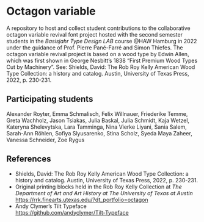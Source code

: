 # Octagon variable

A repository to host and collect student contributions to the collaborative octagon variable revival font project hosted with the second semester students in the *Basisjahr Type Design LAB* course @HAW Hamburg in 2022 under the guidance of Prof. Pierre Pané-Farré and Simon Thiefes.
The octagon variable revival project is based on a wood type by Edwin Allen, which was first shown in George Nesbitt’s 1838 “First Premium Wood Types Cut by Machinery”.
See: Shields, David: The Rob Roy Kelly American Wood Type Collection: a history and catalog. Austin, University of Texas Press, 2022, p. 230-231.

## Participating students
Alexander Royter, Emma Schmalisch, Felix Willnauer, Friederike Temme, Greta Wachholz, Jason Tsiakas, Julia Baskal, Julia Schmidt, Kaja Wetzel, Kateryna Shelevytska, Lara Tamminga, Nina Vierke Liyani, Sania Salem, Sarah-Ann Röhlen, Sofiya Slyusarenko, Stina Scholz, Syeda Maya Zaheer, Vanessa Schneider, Zoe Rygus

## References
* Shields, David: The Rob Roy Kelly American Wood Type Collection: a history and catalog. Austin, University of Texas Press, 2022, p. 230-231.
* Original printing blocks held in the Rob Roy Kelly Collection at *The Department of Art and Art History at The University of Texas at Austin*
https://rrk.finearts.utexas.edu/?dt_portfolio=octagon
* Andy Clymer’s Tilt Typeface <br>
https://github.com/andyclymer/Tilt-Typeface
